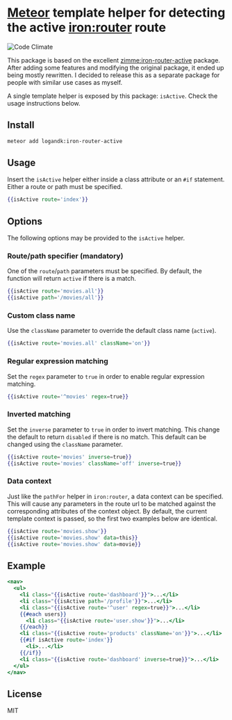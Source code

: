 # [Meteor](https://github.com/meteor/meteor) template helper for detecting the active [iron:router](https://github.com/eventedmind/iron-router) route
![Code Climate](https://img.shields.io/codeclimate/github/logandk/meteor-iron-router-active.svg)

This package is based on the excellent [zimme:iron-router-active](https://github.com/zimme/meteor-iron-router-active) package. After adding some features and modifying the original package, it ended up being mostly rewritten. I decided to release this as a separate package for people with similar use cases as myself.

A single template helper is exposed by this package: `isActive`. Check the usage instructions below.

## Install
```sh
meteor add logandk:iron-router-active
```

## Usage
Insert the `isActive` helper either inside a class attribute or an `#if` statement. Either a route or path must be specified.
```handlebars
{{isActive route='index'}}
```

## Options
The following options may be provided to the `isActive` helper.

### Route/path specifier (mandatory)

One of the `route`/`path` parameters must be specified. By default, the function will return `active` if there is a match.

```handlebars
{{isActive route='movies.all'}}
{{isActive path='/movies/all'}}
```

### Custom class name

Use the `className` parameter to override the default class name (`active`).

```handlebars
{{isActive route='movies.all' className='on'}}
```

### Regular expression matching

Set the `regex` parameter to `true` in order to enable regular expression matching.

```handlebars
{{isActive route='^movies' regex=true}}
```

### Inverted matching

Set the `inverse` parameter to `true` in order to invert matching. This change the default to return `disabled` if there is no match. This default can be changed using the `className` parameter.

```handlebars
{{isActive route='movies' inverse=true}}
{{isActive route='movies' className='off' inverse=true}}
```

### Data context

Just like the `pathFor` helper in `iron:router`, a data context can be specified. This will cause any parameters in the route url to be matched against the corresponding attributes of the context object. By default, the current template context is passed, so the first two examples below are identical.

```handlebars
{{isActive route='movies.show'}}
{{isActive route='movies.show' data=this}}
{{isActive route='movies.show' data=movie}}
```


## Example
```handlebars
<nav>
  <ul>
    <li class="{{isActive route='dashboard'}}">...</li>
    <li class="{{isActive path='/profile'}}">...</li>
    <li class="{{isActive route='^user' regex=true}}">...</li>
    {{#each users}}
      <li class="{{isActive route='user.show'}}">...</li>
    {{/each}}
    <li class="{{isActive route='products' className='on'}}">...</li>
    {{#if isActive route='index'}}
      <li>...</li>
    {{/if}}
    <li class="{{isActive route='dashboard' inverse=true}}">...</li>
  </ul>
</nav>
```

## License

MIT
